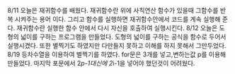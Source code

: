 8/11
오늘은 재귀함수를 배웠다.
재귀함수란 위에 사칙연산 함수가 있을때 그함수를 반복 시켜주는 용어 이다.
그리고 함수를 실행하면 재귀함수안에서 코드를 계속 실행해 준다.
재귀함수란 실행한 함수 안에서 다시 자신을 호출하여 실행시킨다.
8/12
오늘은 도형의 넓이를 구하는 프로그램을 만들었다.
도형의 넓이를 구하는 공식을 함수로 두어서 실행시켰다.
또한 별찍기도 하였지만 다만들지 못하고 이해를 하지 못해서 그만두었다.
8/19
등차수열을 이용하여 별찍기를 하였다.
for문은 3개를 넣고,변하는값 p를 이용해 만들었다.
마지막 포문에서 2*p-1대신에 2*i-1을 넣어야 했던것이 어려웠다.

